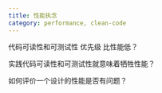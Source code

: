 ```yaml
---
title: 性能执念
category: performance, clean-code
---
```


代码可读性和可测试性 优先级 比性能低？

实践代码可读性和可测试性就意味着牺牲性能？

如何评价一个设计的性能是否有问题？
